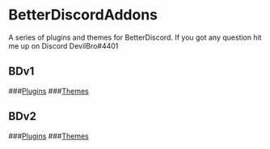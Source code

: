 # BetterDiscordAddons
A series of plugins and themes for BetterDiscord. If you got any question hit me up on Discord DevilBro#4401

## BDv1
###[Plugins](https://github.com/mwittrien/BetterDiscordAddons/tree/master/Plugins/)
###[Themes](https://github.com/mwittrien/BetterDiscordAddons/tree/master/Themes/)

## BDv2
###[Plugins](https://github.com/mwittrien/BetterDiscordAddons/tree/master/PluginsV2/)
###[Themes](https://github.com/mwittrien/BetterDiscordAddons/tree/master/ThemesV2/)
